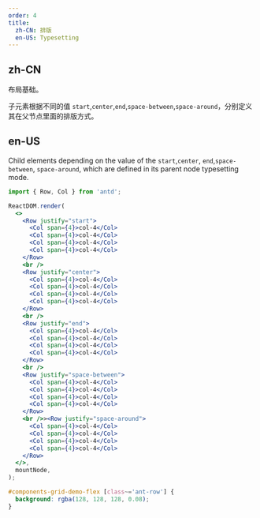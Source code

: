```yaml
---
order: 4
title:
  zh-CN: 排版
  en-US: Typesetting
---
```


## zh-CN

布局基础。

子元素根据不同的值 `start`,`center`,`end`,`space-between`,`space-around`，分别定义其在父节点里面的排版方式。

## en-US

Child elements depending on the value of the `start`,`center`, `end`,`space-between`, `space-around`, which are defined in its parent node typesetting mode.

```jsx
import { Row, Col } from 'antd';

ReactDOM.render(
  <>
    <Row justify="start">
      <Col span={4}>col-4</Col>
      <Col span={4}>col-4</Col>
      <Col span={4}>col-4</Col>
      <Col span={4}>col-4</Col>
    </Row>
    <br />
    <Row justify="center">
      <Col span={4}>col-4</Col>
      <Col span={4}>col-4</Col>
      <Col span={4}>col-4</Col>
      <Col span={4}>col-4</Col>
    </Row>
    <br />
    <Row justify="end">
      <Col span={4}>col-4</Col>
      <Col span={4}>col-4</Col>
      <Col span={4}>col-4</Col>
      <Col span={4}>col-4</Col>
    </Row>
    <br />
    <Row justify="space-between">
      <Col span={4}>col-4</Col>
      <Col span={4}>col-4</Col>
      <Col span={4}>col-4</Col>
      <Col span={4}>col-4</Col>
    </Row>
    <br />><Row justify="space-around">
      <Col span={4}>col-4</Col>
      <Col span={4}>col-4</Col>
      <Col span={4}>col-4</Col>
      <Col span={4}>col-4</Col>
    </Row>
  </>,
  mountNode,
);
```

```css
#components-grid-demo-flex [class~='ant-row'] {
  background: rgba(128, 128, 128, 0.08);
}
```
